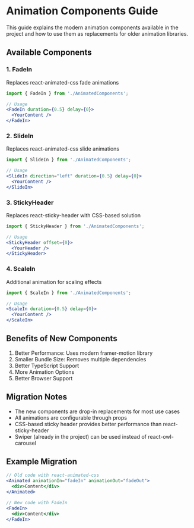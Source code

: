 # Animation Components Guide

This guide explains the modern animation components available in the project and how to use them as replacements for older animation libraries.

## Available Components

### 1. FadeIn
Replaces react-animated-css fade animations
```jsx
import { FadeIn } from './AnimatedComponents';

// Usage
<FadeIn duration={0.5} delay={0}>
  <YourContent />
</FadeIn>
```

### 2. SlideIn
Replaces react-animated-css slide animations
```jsx
import { SlideIn } from './AnimatedComponents';

// Usage
<SlideIn direction="left" duration={0.5} delay={0}>
  <YourContent />
</SlideIn>
```

### 3. StickyHeader
Replaces react-sticky-header with CSS-based solution
```jsx
import { StickyHeader } from './AnimatedComponents';

// Usage
<StickyHeader offset={0}>
  <YourHeader />
</StickyHeader>
```

### 4. ScaleIn
Additional animation for scaling effects
```jsx
import { ScaleIn } from './AnimatedComponents';

// Usage
<ScaleIn duration={0.5} delay={0}>
  <YourContent />
</ScaleIn>
```

## Benefits of New Components

1. Better Performance: Uses modern framer-motion library
2. Smaller Bundle Size: Removes multiple dependencies
3. Better TypeScript Support
4. More Animation Options
5. Better Browser Support

## Migration Notes

- The new components are drop-in replacements for most use cases
- All animations are configurable through props
- CSS-based sticky header provides better performance than react-sticky-header
- Swiper (already in the project) can be used instead of react-owl-carousel

## Example Migration

```jsx
// Old code with react-animated-css
<Animated animationIn="fadeIn" animationOut="fadeOut">
  <div>Content</div>
</Animated>

// New code with FadeIn
<FadeIn>
  <div>Content</div>
</FadeIn>
```

